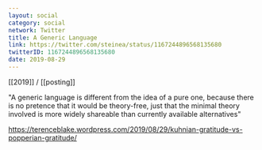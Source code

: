 ```yaml
---
layout: social
category: social
network: Twitter
title: A Generic Language
link: https://twitter.com/steinea/status/1167244896568135680
twitterID: 1167244896568135680
date: 2019-08-29
---
```


[[2019]] / [[posting]]

"A generic language is different from the idea of a pure one, because there is no pretence that it would be theory-free, just that the minimal theory involved is more widely shareable than currently available alternatives"

<https://terenceblake.wordpress.com/2019/08/29/kuhnian-gratitude-vs-popperian-gratitude/>
